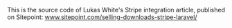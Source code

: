 This is the source code of Lukas White's Stripe integration article, published on Sitepoint: www.sitepoint.com/selling-downloads-stripe-laravel/